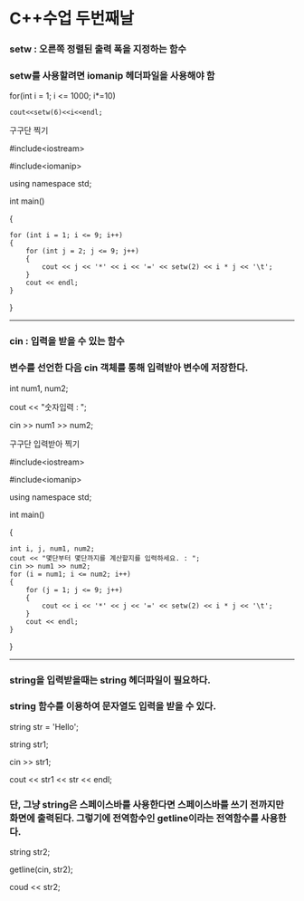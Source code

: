 # C++수업 두번째날
### setw : 오른쪽 정렬된 출력 폭을 지정하는 함수
### setw를 사용할려면 iomanip 헤더파일을 사용해야 함
for(int i = 1; i <= 1000; i*=10)

	cout<<setw(6)<<i<<endl;

구구단 찍기

#include<iostream<iostream>>

#include<iomanip<iomanip>>

using namespace std;

int main()

{

	for (int i = 1; i <= 9; i++)
	{
		for (int j = 2; j <= 9; j++)
		{
			cout << j << '*' << i << '=' << setw(2) << i * j << '\t';
		}
		cout << endl;
	}
}

---
### cin : 입력을 받을 수 있는 함수
### 변수를 선언한 다음 cin 객체를 통해 입력받아 변수에 저장한다.
int num1, num2;

cout << "숫자입력 : ";

cin >> num1 >> num2;

구구단 입력받아 찍기

#include<iostream<iostream>>

#include<iomanip<iomanip>>

using namespace std;

int main()

{

	int i, j, num1, num2;
	cout << "몇단부터 몇단까지를 계산할지를 입력하세요. : ";
	cin >> num1 >> num2;
	for (i = num1; i <= num2; i++)
	{
		for (j = 1; j <= 9; j++)
		{
			cout << i << '*' << j << '=' << setw(2) << i * j << '\t';
		}
		cout << endl;
	}
}

---
### string을 입력받을때는 string 헤더파일이 필요하다.
### string 함수를 이용하여 문자열도 입력을 받을 수 있다.
string str = 'Hello';

string str1;

cin >> str1;

cout << str1 << str << endl;

### 단, 그냥 string은 스페이스바를 사용한다면 스페이스바를 쓰기 전까지만 화면에 출력된다. 그렇기에 전역함수인 getline이라는 전역함수를 사용한다.
string str2;

getline(cin, str2);

coud << str2;
